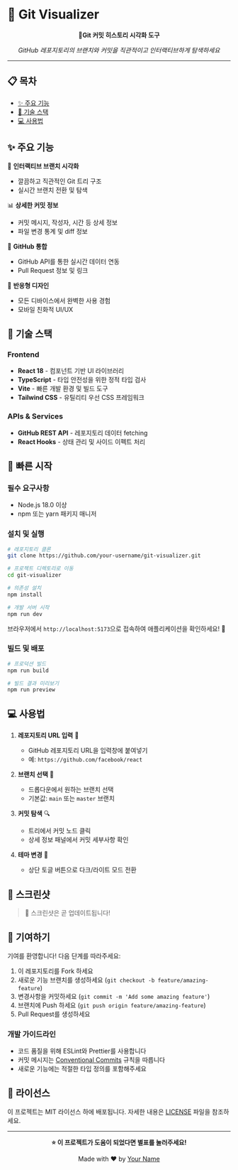 # 🌳 Git Visualizer

<div align="center">


**🚀Git 커밋 히스토리 시각화 도구**

*GitHub 레포지토리의 브랜치와 커밋을 직관적이고 인터랙티브하게 탐색하세요*

</div>

---

## 📋 목차

- [✨ 주요 기능](#-주요-기능)
- [🎯 기술 스택](#-기술-스택)
- [💻 사용법](#-사용법)

## ✨ 주요 기능

🎨 **인터랙티브 브랜치 시각화**
- 깔끔하고 직관적인 Git 트리 구조
- 실시간 브랜치 전환 및 탐색

📊 **상세한 커밋 정보**
- 커밋 메시지, 작성자, 시간 등 상세 정보
- 파일 변경 통계 및 diff 정보

🔗 **GitHub 통합**
- GitHub API를 통한 실시간 데이터 연동
- Pull Request 정보 및 링크

📱 **반응형 디자인**
- 모든 디바이스에서 완벽한 사용 경험
- 모바일 친화적 UI/UX

## 🎯 기술 스택

### Frontend
- **React 18** - 컴포넌트 기반 UI 라이브러리
- **TypeScript** - 타입 안전성을 위한 정적 타입 검사
- **Vite** - 빠른 개발 환경 및 빌드 도구
- **Tailwind CSS** - 유틸리티 우선 CSS 프레임워크

### APIs & Services
- **GitHub REST API** - 레포지토리 데이터 fetching
- **React Hooks** - 상태 관리 및 사이드 이펙트 처리

## 🚀 빠른 시작

### 필수 요구사항
- Node.js 18.0 이상
- npm 또는 yarn 패키지 매니저

### 설치 및 실행

```bash
# 레포지토리 클론
git clone https://github.com/your-username/git-visualizer.git

# 프로젝트 디렉토리로 이동
cd git-visualizer

# 의존성 설치
npm install

# 개발 서버 시작
npm run dev
```

브라우저에서 `http://localhost:5173`으로 접속하여 애플리케이션을 확인하세요! 🎉

### 빌드 및 배포

```bash
# 프로덕션 빌드
npm run build

# 빌드 결과 미리보기
npm run preview
```

## 💻 사용법

1. **레포지토리 URL 입력** 📝
   - GitHub 레포지토리 URL을 입력창에 붙여넣기
   - 예: `https://github.com/facebook/react`

2. **브랜치 선택** 🌿
   - 드롭다운에서 원하는 브랜치 선택
   - 기본값: `main` 또는 `master` 브랜치

3. **커밋 탐색** 🔍
   - 트리에서 커밋 노드 클릭
   - 상세 정보 패널에서 커밋 세부사항 확인

4. **테마 변경** 🎨
   - 상단 토글 버튼으로 다크/라이트 모드 전환

## 🎨 스크린샷

> 📸 스크린샷은 곧 업데이트됩니다!

## 🤝 기여하기

기여를 환영합니다! 다음 단계를 따라주세요:

1. 이 레포지토리를 Fork 하세요
2. 새로운 기능 브랜치를 생성하세요 (`git checkout -b feature/amazing-feature`)
3. 변경사항을 커밋하세요 (`git commit -m 'Add some amazing feature'`)
4. 브랜치에 Push 하세요 (`git push origin feature/amazing-feature`)
5. Pull Request를 생성하세요

### 개발 가이드라인

- 코드 품질을 위해 ESLint와 Prettier를 사용합니다
- 커밋 메시지는 [Conventional Commits](https://www.conventionalcommits.org/) 규칙을 따릅니다
- 새로운 기능에는 적절한 타입 정의를 포함해주세요

## 📄 라이선스

이 프로젝트는 MIT 라이선스 하에 배포됩니다. 자세한 내용은 [LICENSE](LICENSE) 파일을 참조하세요.

---

<div align="center">

**⭐ 이 프로젝트가 도움이 되었다면 별표를 눌러주세요!**

Made with ❤️ by [Your Name](https://github.com/your-username)

</div>

